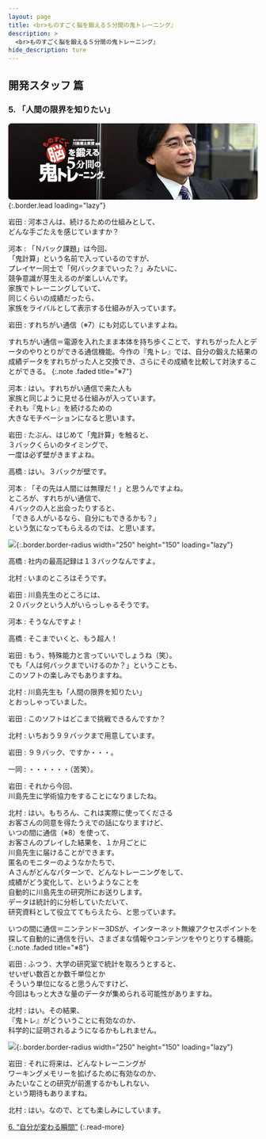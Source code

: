 ```yaml
---
layout: page
title: <br>ものすごく脳を鍛える５分間の鬼トレーニング』
description: >
  <br>ものすごく脳を鍛える５分間の鬼トレーニング』
hide_description: ture
---
```


## 開発スタッフ 篇

### 5. 「人間の限界を知りたい」

![](/interviews/jp/3ds/asrj/vol1/img/mainvisual5.jpg){:.border.lead loading="lazy"}

岩田
: 河本さんは、続けるための仕組みとして、<br>どんな手ごたえを感じていますか？

河本
: 「Ｎバック課題」は今回、<br>「鬼計算」という名前で入っているのですが、<br>プレイヤー同士で「何バックまでいった？」みたいに、<br>競争意識が芽生えるのが楽しいんです。<br>家族でトレーニングしていて、<br>同じくらいの成績だったら、<br>家族をライバルとして表示する仕組みが入っています。

岩田
: すれちがい通信（※7）にも対応していますよね。


すれちがい通信＝電源を入れたまま本体を持ち歩くことで、すれちがった人とデータのやりとりができる通信機能。今作の『鬼トレ』では、自分の鍛えた結果の成績データをすれちがった人と交換でき、さらにその成績を比較して対決することができる。
{:.note .faded title="※7"}

河本
: はい。すれちがい通信で来た人も<br>家族と同じように見せる仕組みが入っています。<br>それも『鬼トレ』を続けるための<br>大きなモチベーションになると思います。

岩田
: たぶん、はじめて「鬼計算」を触ると、<br>３バックくらいのタイミングで、<br>一度は必ず壁がきますよね。

高橋
: はい。３バックが壁です。

河本
: 「その先は人間には無理だ！」と思うんですよね。<br>ところが、すれちがい通信で、<br>４バックの人と出会ったりすると、<br>「できる人がいるなら、自分にもできるかも？」<br>という気になってもらえるのでは、と思います。

![](/interviews/jp/3ds/asrj/vol1/img/photo15.jpg){:.border.border-radius width="250" height="150"  loading="lazy"}

高橋
: 社内の最高記録は１３バックなんですよ。

北村
: いまのところはそうです。

岩田
: 川島先生のところには、<br>２０バックという人がいらっしゃるそうです。

河本
: そうなんですよ！

高橋
: そこまでいくと、もう超人！ 

岩田
: もう、特殊能力と言っていいでしょうね（笑）。<br>でも「人は何バックまでいけるのか？」ということも、<br>このソフトの楽しみでもありますね。

北村
: 川島先生も「人間の限界を知りたい」<br>とおっしゃっていました。

岩田
: このソフトはどこまで挑戦できるんですか？

北村
: いちおう９９バックまで用意しています。

岩田
: ９９バック、ですか・・・。

一同
: ・・・・・・（苦笑）。

岩田
: それから今回、<br>川島先生に学術協力をすることになりましたね。

北村
: はい。もちろん、これは実際に使ってくださる<br>お客さんの同意を得たうえでの話になりますけど、<br>いつの間に通信（※8）を使って、<br>お客さんのプレイした結果を、１か月ごとに<br>川島先生に届けることができます。<br>匿名のモニターのようなかたちで、<br>Ａさんがどんなパターンで、どんなトレーニングをして、<br>成績がどう変化して、というようなことを<br>自動的に川島先生の研究所にお送りします。<br>データは統計的に分析していただいて、<br>研究資料として役立ててもらえたら、と思っています。


いつの間に通信＝ニンテンドー3DSが、インターネット無線アクセスポイントを探して自動的に通信を行い、さまざまな情報やコンテンツをやりとりする機能。
{:.note .faded title="※8"}

岩田
: ふつう、大学の研究室で統計を取ろうとすると、<br>せいぜい数百とか数千単位とか<br>そういう単位になると思うんですけど、<br>今回はもっと大きな量のデータが集められる可能性がありますね。

北村
: はい。その結果、<br>『鬼トレ』がどういうことに有効なのか、<br>科学的に証明されるようになるかもしれません。

![](/interviews/jp/3ds/asrj/vol1/img/photo16.jpg){:.border.border-radius width="250" height="150"  loading="lazy"}

岩田
: それに将来は、どんなトレーニングが<br>ワーキングメモリーを拡げるために有効なのか、<br>みたいなことの研究が前進するかもしれない、<br>という期待もありますね。

北村
: はい。なので、とても楽しみにしています。



[6. “自分が変わる瞬間”](6.md)
{:.read-more}

